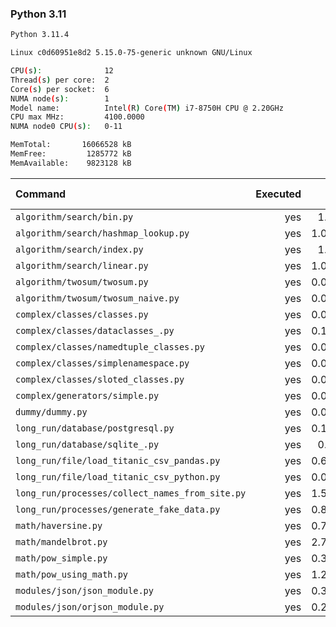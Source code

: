 ### **Python 3.11**

```bash
Python 3.11.4

Linux c0d60951e8d2 5.15.0-75-generic unknown GNU/Linux

CPU(s):              12
Thread(s) per core:  2
Core(s) per socket:  6
NUMA node(s):        1
Model name:          Intel(R) Core(TM) i7-8750H CPU @ 2.20GHz
CPU max MHz:         4100.0000
NUMA node0 CPU(s):   0-11

MemTotal:       16066528 kB
MemFree:         1285772 kB
MemAvailable:    9823128 kB
```

| Command | Executed | Mean [s] | Stddev [s] | Median [s] | Min [s] | Max [s] | Memory [MB] |
|:---|---:|---:|---:|---:|---:|---:|---:|
| `algorithm/search/bin.py` | yes | 1.0286 | 0.00467 | 1.02722 | 1.02185 | 1.03592 | 34.92109 |
| `algorithm/search/hashmap_lookup.py` | yes | 1.03161 | 0.00645 | 1.03045 | 1.02408 | 1.04706 | 35.50039 |
| `algorithm/search/index.py` | yes | 1.0529 | 0.00857 | 1.05082 | 1.04366 | 1.0716 | 34.68477 |
| `algorithm/search/linear.py` | yes | 1.09135 | 0.01493 | 1.0893 | 1.07037 | 1.12331 | 34.42266 |
| `algorithm/twosum/twosum.py` | yes | 0.07438 | 0.00053 | 0.07434 | 0.0734 | 0.07529 | 25.35938 |
| `algorithm/twosum/twosum_naive.py` | yes | 0.07414 | 0.00177 | 0.07365 | 0.07314 | 0.07909 | 25.38164 |
| `complex/classes/classes.py` | yes | 0.02155 | 0.00026 | 0.02159 | 0.02117 | 0.02207 | 26.49609 |
| `complex/classes/dataclasses_.py` | yes | 0.11457 | 0.00126 | 0.11435 | 0.11331 | 0.11741 | 26.9 |
| `complex/classes/namedtuple_classes.py` | yes | 0.08474 | 0.00103 | 0.08451 | 0.08357 | 0.08679 | 26.58125 |
| `complex/classes/simplenamespace.py` | yes | 0.02773 | 0.00125 | 0.02713 | 0.02682 | 0.0309 | 26.63867 |
| `complex/classes/sloted_classes.py` | yes | 0.02109 | 0.0002 | 0.02105 | 0.02092 | 0.0216 | 26.59531 |
| `complex/generators/simple.py` | yes | 0.04146 | 0.0004 | 0.04144 | 0.04075 | 0.04208 | 27.74492 |
| `dummy/dummy.py` | yes | 0.01417 | 0.00133 | 0.01363 | 0.01286 | 0.01605 | 25.34687 |
| `long_run/database/postgresql.py` | yes | 0.15004 | 0.00057 | 0.14987 | 0.14942 | 0.15091 | 31.10273 |
| `long_run/database/sqlite_.py` | yes | 0.6179 | 0.0083 | 0.61357 | 0.61198 | 0.63587 | 71.00781 |
| `long_run/file/load_titanic_csv_pandas.py` | yes | 0.64877 | 0.00364 | 0.64927 | 0.64318 | 0.65369 | 69.41211 |
| `long_run/file/load_titanic_csv_python.py` | yes | 0.05973 | 0.00081 | 0.05933 | 0.0591 | 0.06097 | 25.56797 |
| `long_run/processes/collect_names_from_site.py` | yes | 1.54971 | 0.03118 | 1.54304 | 1.51976 | 1.62826 | 46.37266 |
| `long_run/processes/generate_fake_data.py` | yes | 0.81786 | 0.00675 | 0.81728 | 0.81007 | 0.83221 | 70.86055 |
| `math/haversine.py` | yes | 0.77242 | 0.00903 | 0.77 | 0.76255 | 0.79008 | 25.35312 |
| `math/mandelbrot.py` | yes | 2.77351 | 0.06572 | 2.76517 | 2.69899 | 2.87264 | 39.61758 |
| `math/pow_simple.py` | yes | 0.36684 | 0.00648 | 0.36425 | 0.36086 | 0.3778 | 25.35898 |
| `math/pow_using_math.py` | yes | 1.26224 | 0.02651 | 1.25448 | 1.23579 | 1.32783 | 25.34414 |
| `modules/json/json_module.py` | yes | 0.38977 | 0.00461 | 0.38993 | 0.38336 | 0.39598 | 25.44648 |
| `modules/json/orjson_module.py` | yes | 0.20721 | 0.00166 | 0.20643 | 0.20542 | 0.20944 | 26.08867 |
